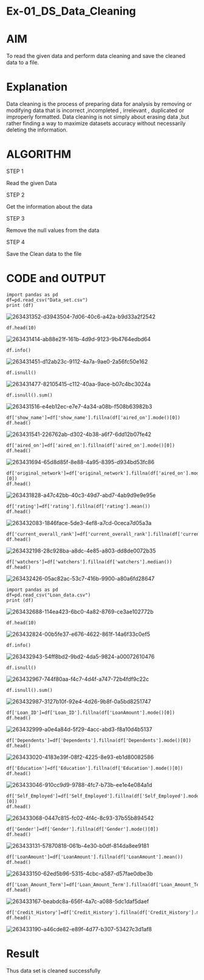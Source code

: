 # Ex-01_DS_Data_Cleaning

# AIM

To read the given data and perform data cleaning and save the cleaned data to a file.
# Explanation

Data cleaning is the process of preparing data for analysis by removing or modifying data that is incorrect ,incompleted , irrelevant , duplicated or improperly formatted. Data cleaning is not simply about erasing data ,but rather finding a way to maximize datasets accuracy without necessarily deleting the information.
# ALGORITHM
STEP 1

Read the given Data

STEP 2

Get the information about the data

STEP 3

Remove the null values from the data

STEP 4

Save the Clean data to the file

# CODE and OUTPUT
```
import pandas as pd
df=pd.read_csv("Data_set.csv")
print (df)
```
![263431352-d3943504-7d06-40c6-a42a-b9d33a2f2542](https://github.com/Poojariyaa/ODD2023-Datascience-Ex01/assets/127511817/3aa52696-d88f-4355-a0b3-c2865a6077ed)

```
df.head(10)
```
![263431414-ab88e21f-161b-4d9d-9123-9b4764edbd64](https://github.com/Poojariyaa/ODD2023-Datascience-Ex01/assets/127511817/cbe0adf8-a4e4-4965-8cb8-b55e40a70b58)

```
df.info()
```
![263431451-d12ab23c-9112-4a7a-9ae0-2a56fc50e162](https://github.com/Poojariyaa/ODD2023-Datascience-Ex01/assets/127511817/ef506a4f-f7dc-4116-bf70-d5c0dd5e6e4f)

```
df.isnull()
```
![263431477-82105415-c112-40aa-9ace-b07c4bc3024a](https://github.com/Poojariyaa/ODD2023-Datascience-Ex01/assets/127511817/272aa79a-1816-49a3-92b5-eb3ca190f23d)

```
df.isnull().sum()
```
![263431516-e4eb12ec-e7e7-4a34-a08b-f508b63982b3](https://github.com/Poojariyaa/ODD2023-Datascience-Ex01/assets/127511817/4468d497-fa34-4b77-98ac-564010ef3877)

```
df['show_name']=df['show_name'].fillna(df['aired_on'].mode()[0])
df.head()
```
![263431541-226762ab-d302-4b38-a6f7-6dd12b07fe42](https://github.com/Poojariyaa/ODD2023-Datascience-Ex01/assets/127511817/ae65be1a-22e5-4a9a-bcd3-7a08f186ac29)

```
df['aired_on']=df['aired_on'].fillna(df['aired_on'].mode()[0])
df.head()
```
![263431694-65d8d85f-8e88-4a95-8395-d934bd53fc86](https://github.com/Poojariyaa/ODD2023-Datascience-Ex01/assets/127511817/5b13f2cc-2804-4ce6-bb09-0907f72c888e)

```
df['original_network']=df['original_network'].fillna(df['aired_on'].mode()[0])
df.head()
```
![263431828-a47c42bb-40c3-49d7-abd7-4ab9d9e9e95e](https://github.com/Poojariyaa/ODD2023-Datascience-Ex01/assets/127511817/25640003-27d6-459b-9e55-81de331604e5)

```
df['rating']=df['rating'].fillna(df['rating'].mean())
df.head()
```
![263432083-1846face-5de3-4ef8-a7cd-0ceca7d05a3a](https://github.com/Poojariyaa/ODD2023-Datascience-Ex01/assets/127511817/9327e098-9f0d-4164-bed5-ad6c11c15c7d)

```
df['current_overall_rank']=df['current_overall_rank'].fillna(df['current_overall_rank'].mean())
df.head()
```
![263432198-28c928ba-a8dc-4e85-a803-dd8de0072b35](https://github.com/Poojariyaa/ODD2023-Datascience-Ex01/assets/127511817/97cd001e-2cce-438e-8a51-707bf4c567a8)

```
df['watchers']=df['watchers'].fillna(df['watchers'].median())
df.head()
```
![263432426-05ac82ac-53c7-416b-9900-a80a6fd28647](https://github.com/Poojariyaa/ODD2023-Datascience-Ex01/assets/127511817/c500ca2e-b022-4ad4-814e-20ddd4995587)

```
import pandas as pd
df=pd.read_csv("Loan_data.csv")
print (df)
```
![263432688-114ea423-6bc0-4a82-8769-ce3ae102772b](https://github.com/Poojariyaa/ODD2023-Datascience-Ex01/assets/127511817/3ad2967b-ff96-4596-9a23-a66646d4d53d)

```
df.head(10)
```
![263432824-00b5fe37-e676-4622-861f-14a6f33c0ef5](https://github.com/Poojariyaa/ODD2023-Datascience-Ex01/assets/127511817/74d3d6b3-451f-47c2-b531-5b06c9226e33)

```
df.info()
```
![263432943-54ff8bd2-9bd2-4da5-9824-a00072610476](https://github.com/Poojariyaa/ODD2023-Datascience-Ex01/assets/127511817/0d7a7d1c-a630-4c28-969d-d42d31bbf081)

```
df.isnull()
```
![263432967-744f80aa-f4c7-4d4f-a747-72b4fdf9c22c](https://github.com/Poojariyaa/ODD2023-Datascience-Ex01/assets/127511817/d9560834-9b4b-4f43-a8dc-71603291a72e)

```
df.isnull().sum()
```
![263432987-3127b10f-92e4-4d26-9b8f-0a5bd8251747](https://github.com/Poojariyaa/ODD2023-Datascience-Ex01/assets/127511817/42954eeb-face-4995-9739-c3651f08eafb)

```
df['Loan_ID']=df['Loan_ID'].fillna(df['LoanAmount'].mode()[0])
df.head()
```
![263432999-a0e4a84d-5f29-4acc-abd3-f8a10d4b5137](https://github.com/Poojariyaa/ODD2023-Datascience-Ex01/assets/127511817/7bf80a8d-ab6d-4f13-867d-03e10082cdd8)

```
df['Dependents']=df['Dependents'].fillna(df['Dependents'].mode()[0])
df.head()
```
![263433020-4183e39f-08f2-4225-8e93-eb1d80082586](https://github.com/Poojariyaa/ODD2023-Datascience-Ex01/assets/127511817/9a7a73ab-ae24-4f22-a949-e811eda029d8)

```
df['Education']=df['Education'].fillna(df['Education'].mode()[0])
df.head()
```
![263433046-910cc9d9-9788-4fc7-b73b-ee1e4e084a1d](https://github.com/Poojariyaa/ODD2023-Datascience-Ex01/assets/127511817/f5e74ce5-e362-4c24-bd56-7df563ebb478)

```
df['Self_Employed']=df['Self_Employed'].fillna(df['Self_Employed'].mode()[0])
df.head()
```
![263433068-0447c815-fc02-4f4c-8c93-37b55b894542](https://github.com/Poojariyaa/ODD2023-Datascience-Ex01/assets/127511817/3e7b85bf-e82e-4e22-b8f0-8206f76d0db0)

```
df['Gender']=df['Gender'].fillna(df['Gender'].mode()[0])
df.head()
```
![263433131-57870818-061b-4e30-b0df-814da8ee9181](https://github.com/Poojariyaa/ODD2023-Datascience-Ex01/assets/127511817/05023114-b0fe-43fb-bc21-d1d97643a275)

```
df['LoanAmount']=df['LoanAmount'].fillna(df['LoanAmount'].mean())
df.head()
```
![263433150-62ed5b96-5315-4cbc-a587-d57fae0dbe3b](https://github.com/Poojariyaa/ODD2023-Datascience-Ex01/assets/127511817/227dc135-2463-4dd9-b2a1-9609f7174990)

```
df['Loan_Amount_Term']=df['Loan_Amount_Term'].fillna(df['Loan_Amount_Term'].mean())
df.head()
```
![263433167-beabdc8a-656f-4a7c-a088-5dc1daf5daef](https://github.com/Poojariyaa/ODD2023-Datascience-Ex01/assets/127511817/3069786e-4cfb-489a-8896-ac4338b8941b)

```
df['Credit_History']=df['Credit_History'].fillna(df['Credit_History'].mean())
df.head()
```
![263433190-a46cde82-e89f-4d77-b307-53427c3d1af8](https://github.com/Poojariyaa/ODD2023-Datascience-Ex01/assets/127511817/e48c49e9-3e20-404a-85be-3ff64758a0d2)

# Result
Thus data set is cleaned successfully

